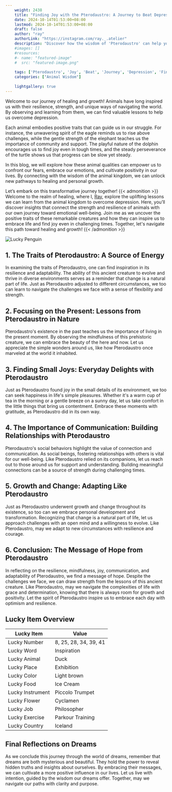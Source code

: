 ```yaml
---
    weight: 2438
    title: "Finding Joy with the Pterodaustro: A Journey to Beat Depression"  # Assuming 'title' column exists
    date: 2024-10-14T01:53:00+08:00
    lastmod: 2024-10-14T01:53:00+08:00
    draft: false
    author: "ray"
    authorLink: "https://instagram.com/ray._.atelier"
    description: "Discover how the wisdom of 'Pterodaustro' can help you overcome depression and find joy in your life journey."
    #images: []
    #resources:
    #- name: "featured-image"
    #  src: "featured-image.png"
    
    tags: ['Pterodaustro', 'Joy', 'Beat', 'Journey', 'Depression', 'Finding']
    categories: ["Animal Wisdom"]
    
    lightgallery: true
---
```

    
Welcome to our journey of healing and growth! Animals have long inspired us with their resilience, strength, and unique ways of navigating the world. By observing and learning from them, we can find valuable lessons to help us overcome depression.

Each animal embodies positive traits that can guide us in our struggle. For instance, the unwavering spirit of the eagle reminds us to rise above challenges, while the gentle strength of the elephant teaches us the importance of community and support. The playful nature of the dolphin encourages us to find joy even in tough times, and the steady perseverance of the turtle shows us that progress can be slow yet steady.

In this blog, we will explore how these animal qualities can empower us to confront our fears, embrace our emotions, and cultivate positivity in our lives. By connecting with the wisdom of the animal kingdom, we can unlock new pathways to healing and personal growth.

Let’s embark on this transformative journey together!
{{< admonition >}}
Welcome to the realm of healing, where I, [Ray](https://instagram.com/ray._.atelier), explore the uplifting lessons we can learn from the animal kingdom to overcome depression. Here, you’ll discover insights that connect the strength and resilience of animals with our own journey toward emotional well-being. Join me as we uncover the positive traits of these remarkable creatures and how they can inspire us to embrace life and find joy even in challenging times. Together, let's navigate this path toward healing and growth!
{{< /admonition >}}

![Lucky Penguin](https://cdn.pixabay.com/photo/2024/09/07/02/34/penguins-9028827_1280.jpg "Lucky Penguin")

## 1. The Traits of Pterodaustro: A Source of Energy
In examining the traits of Pterodaustro, one can find inspiration in its resilience and adaptability. The ability of this ancient creature to evolve and thrive in diverse environments serves as a reminder that change is a natural part of life. Just as Pterodaustro adjusted to different circumstances, we too can learn to navigate the challenges we face with a sense of flexibility and strength.

## 2. Focusing on the Present: Lessons from Pterodaustro in Nature
Pterodaustro's existence in the past teaches us the importance of living in the present moment. By observing the mindfulness of this prehistoric creature, we can embrace the beauty of the here and now. Let us appreciate the simple wonders around us, like how Pterodaustro once marveled at the world it inhabited.

## 3. Finding Small Joys: Everyday Delights with Pterodaustro
Just as Pterodaustro found joy in the small details of its environment, we too can seek happiness in life's simple pleasures. Whether it's a warm cup of tea in the morning or a gentle breeze on a sunny day, let us take comfort in the little things that bring us contentment. Embrace these moments with gratitude, as Pterodaustro did in its own way.

## 4. The Importance of Communication: Building Relationships with Pterodaustro
Pterodaustro's social behaviors highlight the value of connection and communication. As social beings, fostering relationships with others is vital for our well-being. Like Pterodaustro relied on its companions, let us reach out to those around us for support and understanding. Building meaningful connections can be a source of strength during challenging times.

## 5. Growth and Change: Adapting Like Pterodaustro
Just as Pterodaustro underwent growth and change throughout its existence, so too can we embrace personal development and transformation. Recognizing that change is a natural part of life, let us approach challenges with an open mind and a willingness to evolve. Like Pterodaustro, may we adapt to new circumstances with resilience and courage.

## 6. Conclusion: The Message of Hope from Pterodaustro
In reflecting on the resilience, mindfulness, joy, communication, and adaptability of Pterodaustro, we find a message of hope. Despite the challenges we face, we can draw strength from the lessons of this ancient creature. Like Pterodaustro, may we navigate the complexities of life with grace and determination, knowing that there is always room for growth and positivity. Let the spirit of Pterodaustro inspire us to embrace each day with optimism and resilience.


## Lucky Item Overview
| Lucky Item          | Value              |
|---------------|--------------------|
| Lucky Number        | 8, 25, 28, 34, 39, 41  |
| Lucky Word          | Inspiration |
| Lucky Animal        | Duck |
| Lucky Place         | Exhibition     |
| Lucky Color         | Light brown     |
| Lucky Food          | Ice Cream      |
| Lucky Instrument    | Piccolo Trumpet |
| Lucky Flower        | Cyclamen    |
| Lucky Job           | Philosopher       |
| Lucky Exercise      | Parkour Training  |
| Lucky Country       | Iceland    |


##  Final Reflections on Dreams

As we conclude this journey through the world of dreams, remember that dreams are both mysterious and beautiful. They hold the power to reveal hidden truths and insights about ourselves. By embracing their messages, we can cultivate a more positive influence in our lives. Let us live with intention, guided by the wisdom our dreams offer. Together, may we navigate our paths with clarity and purpose.

